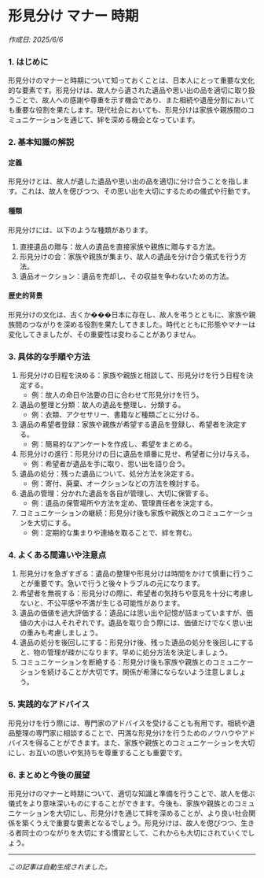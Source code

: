 # 形見分け マナー 時期

*作成日: 2025/6/6*

### 1. はじめに
形見分けのマナーと時期について知っておくことは、日本人にとって重要な文化的な要素です。形見分けは、故人から遺された遺品や思い出の品を適切に取り扱うことで、故人への感謝や尊重を示す機会であり、また相続や遺産分割においても重要な役割を果たします。現代社会においても、形見分けは家族や親族間のコミュニケーションを通じて、絆を深める機会となっています。

### 2. 基本知識の解説
#### 定義
形見分けとは、故人が遺した遺品や思い出の品を適切に分け合うことを指します。これは、故人を偲びつつ、その思い出を大切にするための儀式や行動です。

#### 種類
形見分けには、以下のような種類があります。
1. 直接遺品の贈与：故人の遺品を直接家族や親族に贈与する方法。
2. 形見分けの会：家族や親族が集まり、故人の遺品を分け合う儀式を行う方法。
3. 遺品オークション：遺品を売却し、その収益を争わないための方法。

#### 歴史的背景
形見分けの文化は、古くか���日本に存在し、故人を弔うとともに、家族や親族間のつながりを深める役割を果たしてきました。時代とともに形態やマナーは変化してきましたが、その重要性は変わることがありません。

### 3. 具体的な手順や方法
1. 形見分けの日程を決める：家族や親族と相談して、形見分けを行う日程を決定する。
   - 例：故人の命日や法要の日に合わせて形見分けを行う。
2. 遺品の整理と分類：故人の遺品を整理し、分類する。
   - 例：衣類、アクセサリー、書籍など種類ごとに分ける。
3. 遺品の希望者登録：家族や親族が希望する遺品を登録し、希望者を決定する。
   - 例：簡易的なアンケートを作成し、希望をまとめる。
4. 形見分けの進行：形見分けの日に遺品を順番に見せ、希望者に分け与える。
   - 例：希望者が遺品を手に取り、思い出を語り合う。
5. 遺品の処分：残った遺品について、処分方法を決定する。
   - 例：寄付、廃棄、オークションなどの方法を検討する。
6. 遺品の管理：分かれた遺品を各自が管理し、大切に保管する。
   - 例：遺品の保管場所や方法を定め、管理責任者を決定する。
7. コミュニケーションの継続：形見分け後も家族や親族とのコミュニケーションを大切にする。
   - 例：定期的な集まりや連絡を取ることで、絆を育む。

### 4. よくある間違いや注意点
1. 形見分けを急ぎすぎる：遺品の整理や形見分けは時間をかけて慎重に行うことが重要です。急いで行うと後々トラブルの元になります。
2. 希望者を無視する：形見分けの際に、希望者の気持ちや意見を十分に考慮しないと、不公平感や不満が生じる可能性があります。
3. 遺品の価値を過大評価する：遺品には思い出や記憶が詰まっていますが、価値の大小は人それぞれです。遺品を取り合う際には、価値だけでなく思い出の重みも考慮しましょう。
4. 遺品の処分を後回しにする：形見分け後、残った遺品の処分を後回しにすると、物の管理が疎かになります。早めに処分方法を決定しましょう。
5. コミュニケーションを断絶する：形見分け後も家族や親族とのコミュニケーションを続けることが大切です。関係が希薄にならないよう注意しましょう。

### 5. 実践的なアドバイス
形見分けを行う際には、専門家のアドバイスを受けることも有用です。相続や遺品整理の専門家に相談することで、円満な形見分けを行うためのノウハウやアドバイスを得ることができます。また、家族や親族とのコミュニケーションを大切にし、お互いの思いや気持ちを尊重することも重要です。

### 6. まとめと今後の展望
形見分けのマナーと時期について、適切な知識と準備を行うことで、故人を偲ぶ儀式をより意味深いものにすることができます。今後も、家族や親族とのコミュニケーションを大切にし、形見分けを通じて絆を深めることが、より良い社会関係を築くうえで重要な要素となるでしょう。形見分けは、故人を偲びつつ、生きる者同士のつながりを大切にする慣習として、これからも大切にされていくでしょう。

---
*この記事は自動生成されました。*